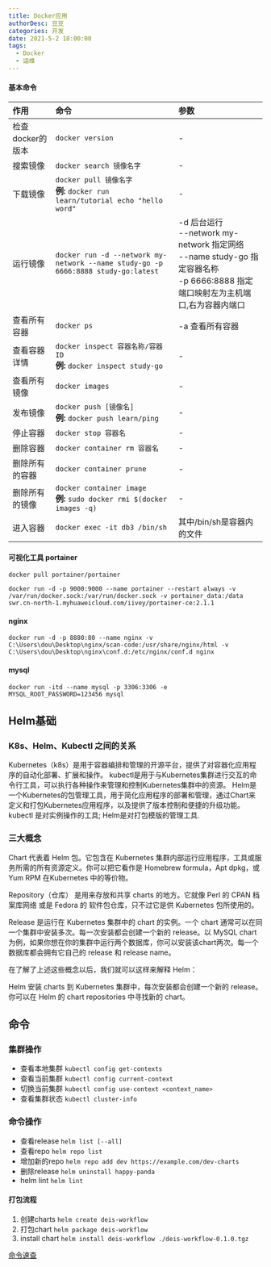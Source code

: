 ```yaml
---
title: Docker应用
authorDesc: 豆豆
categories: 开发
date: 2021-5-2 18:00:00
tags: 
  - Docker
  - 运维
---
```

#### 基本命令

| 作用             | 命令                                                                               | 参数                                                                                                                                           |
| :--------------- | :--------------------------------------------------------------------------------- | :--------------------------------------------------------------------------------------------------------------------------------------------- |
| 检查docker的版本 | `docker version`                                                                   | -                                                                                                                                              |
| 搜索镜像         | `docker search 镜像名字`                                                           | -                                                                                                                                              |
| 下载镜像         | `docker pull 镜像名字` <br/> **例:** `docker run learn/tutorial echo "hello word"` | -                                                                                                                                              |
| 运行镜像         | `docker run -d --network my-network --name study-go -p 6666:8888 study-go:latest`  | -d  后台运行 <br/> --network my-network 指定网络 <br/> --name study-go 指定容器名称 <br/> -p 6666:8888 指定端口映射左为主机端口,右为容器内端口 |
| 查看所有容器     | `docker ps`                                                                        | -a 查看所有容器                                                                                                                                |
| 查看容器详情     | `docker inspect 容器名称/容器ID` <br/> **例:** `docker inspect study-go`           | -                                                                                                                                              |
| 查看所有镜像     | `docker images`                                                                    | -                                                                                                                                              |
| 发布镜像         | `docker push [镜像名]` <br/> **例:** `docker push learn/ping`                      | -                                                                                                                                              |
| 停止容器         | `docker stop 容器名`                                                               | -                                                                                                                                              |
| 删除容器         | `docker container rm 容器名`                                                       | -                                                                                                                                              |
| 删除所有的容器   | `docker container prune`                                                           | -                                                                                                                                              |
| 删除所有的镜像   | `docker container image` <br/> **例:** `sudo docker rmi $(docker images -q)`       | -                                                                                                                                              |
| 进入容器         | `docker exec -it db3 /bin/sh`                                                      | 其中/bin/sh是容器内的文件                                                                                                                      |

#### 可视化工具 portainer

``` shell
docker pull portainer/portainer

docker run -d -p 9000:9000 --name portainer --restart always -v /var/run/docker.sock:/var/run/docker.sock -v portainer_data:/data swr.cn-north-1.myhuaweicloud.com/iivey/portainer-ce:2.1.1
```

#### nginx

`docker run -d -p 8880:80 --name nginx -v C:\Users\dou\Desktop\nginx/scan-code:/usr/share/nginx/html -v C:\Users\dou\Desktop\nginx\conf.d:/etc/nginx/conf.d nginx`

#### mysql

`docker run -itd --name mysql -p 3306:3306 -e MYSQL_ROOT_PASSWORD=123456 mysql`

## Helm基础

### K8s、Helm、Kubectl 之间的关系

Kubernetes（k8s）是用于容器编排和管理的开源平台，提供了对容器化应用程序的自动化部署、扩展和操作。
kubectl是用于与Kubernetes集群进行交互的命令行工具，可以执行各种操作来管理和控制Kubernetes集群中的资源。
Helm是一个Kubernetes的包管理工具，用于简化应用程序的部署和管理，通过Chart来定义和打包Kubernetes应用程序，以及提供了版本控制和便捷的升级功能。
kubectl 是对实例操作的工具; Helm是对打包模版的管理工具.

### 三大概念

Chart 代表着 Helm 包。它包含在 Kubernetes 集群内部运行应用程序，工具或服务所需的所有资源定义。你可以把它看作是 Homebrew formula，Apt dpkg，或 Yum RPM 在Kubernetes 中的等价物。

Repository（仓库） 是用来存放和共享 charts 的地方。它就像 Perl 的 CPAN 档案库网络 或是 Fedora 的 软件包仓库，只不过它是供 Kubernetes 包所使用的。

Release 是运行在 Kubernetes 集群中的 chart 的实例。一个 chart 通常可以在同一个集群中安装多次。每一次安装都会创建一个新的 release。以 MySQL chart为例，如果你想在你的集群中运行两个数据库，你可以安装该chart两次。每一个数据库都会拥有它自己的 release 和 release name。

在了解了上述这些概念以后，我们就可以这样来解释 Helm：

Helm 安装 charts 到 Kubernetes 集群中，每次安装都会创建一个新的 release。你可以在 Helm 的 chart repositories 中寻找新的 chart。

## 命令

### 集群操作

* 查看本地集群 `kubectl config get-contexts`
* 查看当前集群 `kubectl config current-context`
* 切换当前集群 `kubectl config use-context <context_name>`
* 查看集群状态 `kubectl cluster-info`
  
### 命令操作

* 查看release `helm list [--all]`
* 查看repo  `helm repo list`
* 增加新的repo `helm repo add dev https://example.com/dev-charts`
* 删除release `helm uninstall happy-panda`
* helm lint `helm lint`

#### 打包流程

1. 创建charts `helm create deis-workflow`
2. 打包chart  `helm package deis-workflow`
3. install chart `helm install deis-workflow ./deis-workflow-0.1.0.tgz`

[命令速查](https://helm.sh/zh/docs/intro/cheatsheet/)
